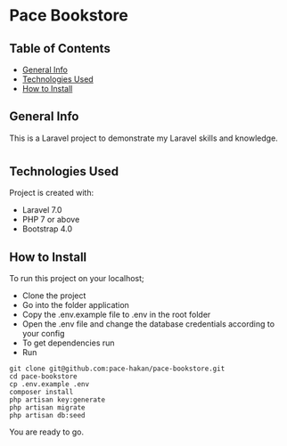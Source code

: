 # Pace Bookstore

## Table of Contents
* [General Info](#general-info)
* [Technologies Used](#technologies-used)
* [How to Install](#how-to-install)

###
## General Info
This is a Laravel project to demonstrate my Laravel skills and knowledge.

#
## Technologies Used
Project is created with:
* Laravel 7.0
* PHP 7 or above
* Bootstrap 4.0


## How to Install
To run this project on your localhost;

+ Clone the project
+ Go into the folder application
+ Copy the .env.example file to .env in the root folder
+ Open the .env file and change the database credentials according to your config
+ To get dependencies run
+ Run
```
git clone git@github.com:pace-hakan/pace-bookstore.git
cd pace-bookstore
cp .env.example .env
composer install
php artisan key:generate
php artisan migrate
php artisan db:seed
```

You are ready to go.
